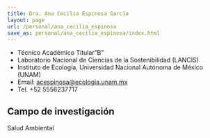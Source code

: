 ```yaml
---
title: Dra. Ana Cecilia Espinosa García
layout: page
url: /personal/ana_cecilia_espinosa
save_as: personal/ana_cecilia_espinosa/index.html
---
```


- Técnico Académico Titular"B"
- Laboratorio Nacional de Ciencias de la Sostenibilidad (LANCIS)
- Instituto de Ecología, Universidad Nacional Autónoma de México (UNAM)
- Email: acespinosa@ecologia.unam.mx
- Tel. +52 5556237717


## Campo de investigación

Salud Ambiental




